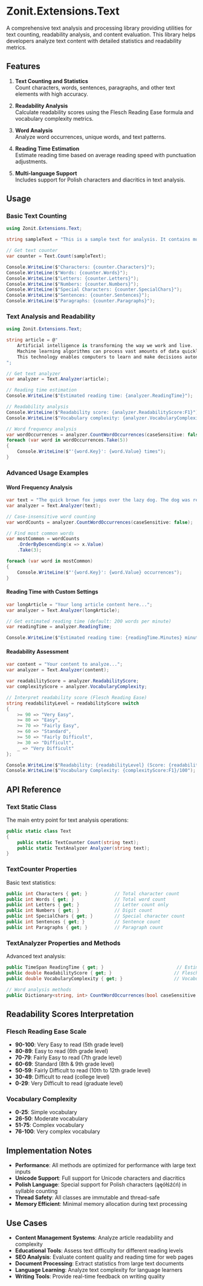 # Zonit.Extensions.Text

A comprehensive text analysis and processing library providing utilities for text counting, readability analysis, and content evaluation. This library helps developers analyze text content with detailed statistics and readability metrics.

## Features

1. **Text Counting and Statistics**  
   Count characters, words, sentences, paragraphs, and other text elements with high accuracy.

2. **Readability Analysis**  
   Calculate readability scores using the Flesch Reading Ease formula and vocabulary complexity metrics.

3. **Word Analysis**  
   Analyze word occurrences, unique words, and text patterns.

4. **Reading Time Estimation**  
   Estimate reading time based on average reading speed with punctuation adjustments.

5. **Multi-language Support**  
   Includes support for Polish characters and diacritics in text analysis.

## Usage

### Basic Text Counting

```csharp
using Zonit.Extensions.Text;

string sampleText = "This is a sample text for analysis. It contains multiple sentences!";

// Get text counter
var counter = Text.Count(sampleText);

Console.WriteLine($"Characters: {counter.Characters}");
Console.WriteLine($"Words: {counter.Words}");
Console.WriteLine($"Letters: {counter.Letters}");
Console.WriteLine($"Numbers: {counter.Numbers}");
Console.WriteLine($"Special Characters: {counter.SpecialChars}");
Console.WriteLine($"Sentences: {counter.Sentences}");
Console.WriteLine($"Paragraphs: {counter.Paragraphs}");
```

### Text Analysis and Readability

```csharp
using Zonit.Extensions.Text;

string article = @"
    Artificial intelligence is transforming the way we work and live. 
    Machine learning algorithms can process vast amounts of data quickly. 
    This technology enables computers to learn and make decisions autonomously.
";

// Get text analyzer
var analyzer = Text.Analyzer(article);

// Reading time estimation
Console.WriteLine($"Estimated reading time: {analyzer.ReadingTime}");

// Readability analysis
Console.WriteLine($"Readability score: {analyzer.ReadabilityScore:F1}");
Console.WriteLine($"Vocabulary complexity: {analyzer.VocabularyComplexity:F1}");

// Word frequency analysis
var wordOccurrences = analyzer.CountWordOccurrences(caseSensitive: false);
foreach (var word in wordOccurrences.Take(5))
{
    Console.WriteLine($"'{word.Key}': {word.Value} times");
}
```

### Advanced Usage Examples

#### Word Frequency Analysis
```csharp
var text = "The quick brown fox jumps over the lazy dog. The dog was really lazy.";
var analyzer = Text.Analyzer(text);

// Case-insensitive word counting
var wordCounts = analyzer.CountWordOccurrences(caseSensitive: false);

// Find most common words
var mostCommon = wordCounts
    .OrderByDescending(x => x.Value)
    .Take(3);

foreach (var word in mostCommon)
{
    Console.WriteLine($"'{word.Key}': {word.Value} occurrences");
}
```

#### Reading Time with Custom Settings
```csharp
var longArticle = "Your long article content here...";
var analyzer = Text.Analyzer(longArticle);

// Get estimated reading time (default: 200 words per minute)
var readingTime = analyzer.ReadingTime;

Console.WriteLine($"Estimated reading time: {readingTime.Minutes} minutes, {readingTime.Seconds} seconds");
```

#### Readability Assessment
```csharp
var content = "Your content to analyze...";
var analyzer = Text.Analyzer(content);

var readabilityScore = analyzer.ReadabilityScore;
var complexityScore = analyzer.VocabularyComplexity;

// Interpret readability score (Flesch Reading Ease)
string readabilityLevel = readabilityScore switch
{
    >= 90 => "Very Easy",
    >= 80 => "Easy", 
    >= 70 => "Fairly Easy",
    >= 60 => "Standard",
    >= 50 => "Fairly Difficult",
    >= 30 => "Difficult",
    _ => "Very Difficult"
};

Console.WriteLine($"Readability: {readabilityLevel} (Score: {readabilityScore:F1})");
Console.WriteLine($"Vocabulary Complexity: {complexityScore:F1}/100");
```

## API Reference

### Text Static Class

The main entry point for text analysis operations:

```csharp
public static class Text
{
    public static TextCounter Count(string text);
    public static TextAnalyzer Analyzer(string text);
}
```

### TextCounter Properties

Basic text statistics:

```csharp
public int Characters { get; }          // Total character count
public int Words { get; }               // Total word count  
public int Letters { get; }             // Letter count only
public int Numbers { get; }             // Digit count
public int SpecialChars { get; }        // Special character count
public int Sentences { get; }           // Sentence count
public int Paragraphs { get; }          // Paragraph count
```

### TextAnalyzer Properties and Methods

Advanced text analysis:

```csharp
public TimeSpan ReadingTime { get; }                           // Estimated reading time
public double ReadabilityScore { get; }                       // Flesch Reading Ease score (0-100)
public double VocabularyComplexity { get; }                   // Vocabulary complexity score (0-100)

// Word analysis methods
public Dictionary<string, int> CountWordOccurrences(bool caseSensitive = false);
```

## Readability Scores Interpretation

### Flesch Reading Ease Scale
- **90-100**: Very Easy to read (5th grade level)
- **80-89**: Easy to read (6th grade level)
- **70-79**: Fairly Easy to read (7th grade level)
- **60-69**: Standard (8th & 9th grade level)
- **50-59**: Fairly Difficult to read (10th to 12th grade level)
- **30-49**: Difficult to read (college level)
- **0-29**: Very Difficult to read (graduate level)

### Vocabulary Complexity
- **0-25**: Simple vocabulary
- **26-50**: Moderate vocabulary
- **51-75**: Complex vocabulary  
- **76-100**: Very complex vocabulary

## Implementation Notes

- **Performance**: All methods are optimized for performance with large text inputs
- **Unicode Support**: Full support for Unicode characters and diacritics
- **Polish Language**: Special support for Polish characters (ąęółśźćń) in syllable counting
- **Thread Safety**: All classes are immutable and thread-safe
- **Memory Efficient**: Minimal memory allocation during text processing

## Use Cases

- **Content Management Systems**: Analyze article readability and complexity
- **Educational Tools**: Assess text difficulty for different reading levels  
- **SEO Analysis**: Evaluate content quality and reading time for web pages
- **Document Processing**: Extract statistics from large text documents
- **Language Learning**: Analyze text complexity for language learners
- **Writing Tools**: Provide real-time feedback on writing quality